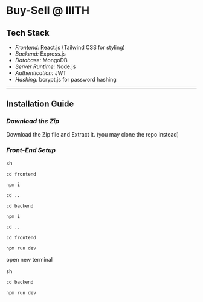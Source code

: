 # Buy-Sell @ IIITH

##  Tech Stack
- *Frontend:* React.js (Tailwind CSS for styling)
- *Backend:* Express.js
- *Database:* MongoDB
- *Server Runtime:* Node.js
- *Authentication:* JWT
- *Hashing:* bcrypt.js for password hashing

---

## Installation Guide
###  *Download the Zip*

   Download the Zip file and Extract it.
   (you may clone the repo instead)


### *Front-End Setup*

sh 

    cd frontend

    npm i

    cd ..

    cd backend

    npm i

    cd ..

    cd frontend 

    npm run dev

open new terminal

sh

    cd backend 

    npm run dev

